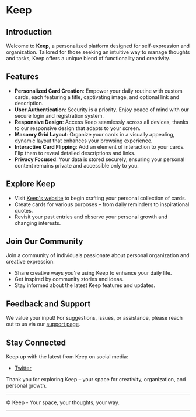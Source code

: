 # Keep

## Introduction

Welcome to **Keep**, a personalized platform designed for self-expression and organization. Tailored for those seeking an intuitive way to manage thoughts and tasks, Keep offers a unique blend of functionality and creativity.

## Features

- **Personalized Card Creation**: Empower your daily routine with custom cards, each featuring a title, captivating image, and optional link and description.
- **User Authentication**: Security is a priority. Enjoy peace of mind with our secure login and registration system.
- **Responsive Design**: Access Keep seamlessly across all devices, thanks to our responsive design that adapts to your screen.
- **Masonry Grid Layout**: Organize your cards in a visually appealing, dynamic layout that enhances your browsing experience.
- **Interactive Card Flipping**: Add an element of interaction to your cards. Flip them to reveal detailed descriptions and links.
- **Privacy Focused**: Your data is stored securely, ensuring your personal content remains private and accessible only to you.

## Explore Keep

- Visit [Keep's website](https://keep-three.vercel.app/) to begin crafting your personal collection of cards.
- Create cards for various purposes – from daily reminders to inspirational quotes.
- Revisit your past entries and observe your personal growth and changing interests.

## Join Our Community

Join a community of individuals passionate about personal organization and creative expression:

- Share creative ways you're using Keep to enhance your daily life.
- Get inspired by community stories and ideas.
- Stay informed about the latest Keep features and updates.

## Feedback and Support

We value your input! For suggestions, issues, or assistance, please reach out to us via our [support page](#).

## Stay Connected

Keep up with the latest from Keep on social media:

- [Twitter](https://twitter.com/eftpmc)

Thank you for exploring Keep – your space for creativity, organization, and personal growth.

---

© Keep - Your space, your thoughts, your way.

---
